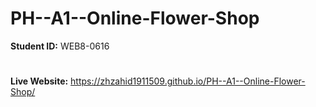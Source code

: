 # PH--A1--Online-Flower-Shop
**Student ID:** WEB8-0616
#
**Live Website:** https://zhzahid1911509.github.io/PH--A1--Online-Flower-Shop/
